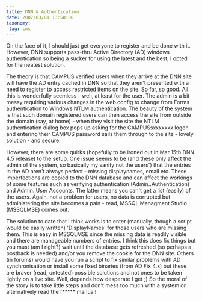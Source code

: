```yaml
---
title: DNN & Authentication
date: 2007/03/01 13:58:00
taxonomy: 
 tag: cms 
---
```


On the face of it, I should just get everyone to register and be done with it. However, DNN supports pass-thru Active Directory (AD) windows authentication so being a sucker for using the latest and the best, I opted for the neatest solution.

The theory is that CAMPUS verified users when they arrive at the DNN site will have the AD entry cached in DNN so that they aren't presented with a need to register to access restricted items on the site. So far, so good. All this is wonderfully seemless - well, at least for the user. The admin is a bit messy requiring various changes in the web.config to change from Forms authentication to Windows NTLM authentication. The beauty of the system is that such domain registered users can then access the site from outside the domain (say, at home) - when they visit the site the NTLM authentication dialog box pops up asking for the CAMPUSsxxxxxxx logon and entering their CAMPUS password sails them through to the site - lovely solution - and secure.

However, there are some quirks (hopefully to be ironed out in Mar 15th DNN 4.5 release) to the setup. One issue seems to be (and these only affect the admin of the system, so basically my sanity not the users') that the entries in the AD aren't always perfect - missing displaynames, email etc. These imperfections are copied to the DNN database and can affect the workings of some features such as verifying authentication (Admin..Authentication) and Admin..User Accounts. The latter means you can't get a list (easily) of the users. Again, not a problem for users, no data is corrupted but administering the site becomes a pain - read, MSSQL Managment Studio (MSSQLMSE) comes out.

The solution to date that I think works is to enter (manually, though a script would be easily written) 'DisplayNames' for those users who are missing them. This is easy in MSSQLMSE since the missing data is readily visible and there are manageable numbers of entries. I think this does fix things but you must (am I right?) wait until the database gets refreshed (so perhaps a postback is needed) and/or you remove the cookie for the DNN site.
Others (in forums) would have you run a script to fix similar problems with AD synchronisation or install some fixed binaries (from AD Fix 4.x) but these are braver (read, untested) possible solutions and not ones to be taken lightly on a live site. Well, depends how desperate I get ;)
So the moral of the story is to take little steps and don't mess too much with a system or alternatively read the f***** manual!

